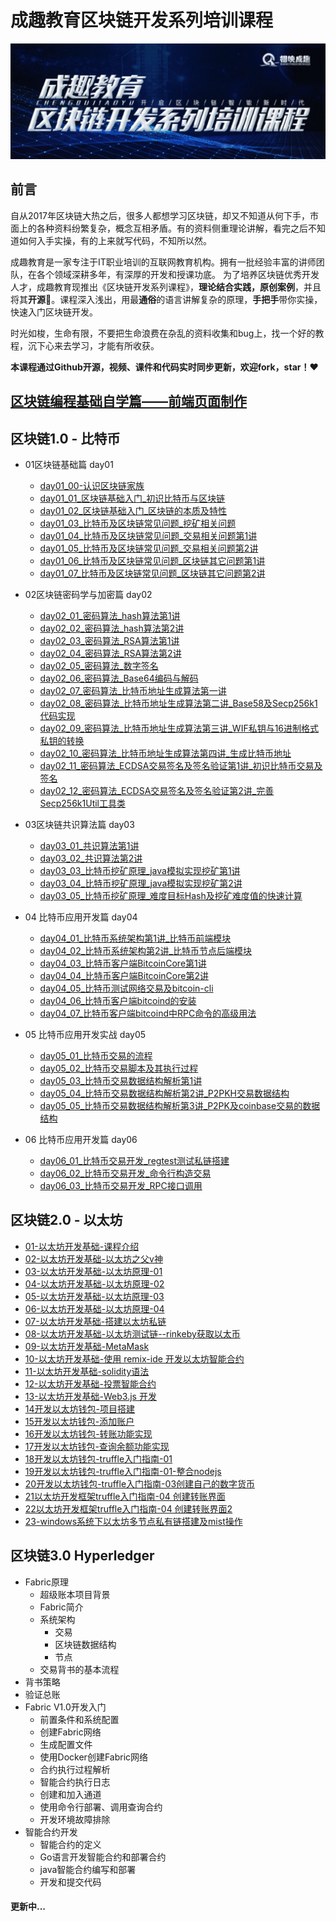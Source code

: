 # 成趣教育区块链开发系列培训课程
![](https://github.com/ChengQuEducation/BlockChain/blob/master/Screenshots/banner.jpeg)

 
## 前言
自从2017年区块链大热之后，很多人都想学习区块链，却又不知道从何下手，市面上的各种资料纷繁复杂，概念互相矛盾。有的资料侧重理论讲解，看完之后不知道如何入手实操，有的上来就写代码，不知所以然。

成趣教育是一家专注于IT职业培训的互联网教育机构。拥有一批经验丰富的讲师团队，在各个领域深耕多年，有深厚的开发和授课功底。
为了培养区块链优秀开发人才，成趣教育现推出《区块链开发系列课程》，**理论结合实践，原创案例**，并且将其**开源**🎉。课程深入浅出，用最**通俗**的语言讲解复杂的原理，**手把手**带你实操，快速入门区块链开发。

时光如梭，生命有限，不要把生命浪费在杂乱的资料收集和bug上，找一个好的教程，沉下心来去学习，才能有所收获。

**本课程通过Github开源，视频、课件和代码实时同步更新，欢迎fork，star！❤️**



## [区块链编程基础自学篇——前端页面制作](https://pan.baidu.com/s/1v305ZabUPlQfEgnVEdxl-A)

## 区块链1.0 - 比特币
* 01区块链基础篇 day01
    * [day01_00-认识区块链家族](https://pan.baidu.com/s/1rUzY2bnPnyp8RZIQPufO7g)
    * [day01_01_区块链基础入门_初识比特币与区块链](https://pan.baidu.com/s/1Y5g7iKFliuRxesrLVB2fKw)
    * [day01_02_区块链基础入门_区块链的本质及特性](https://pan.baidu.com/s/1m0aaJCQQ8dqEdDp_tP8sug)
    * [day01_03_比特币及区块链常见问题_挖矿相关问题](https://pan.baidu.com/s/1FOdqbX0xSwQQE6AJyF_Rww)
    * [day01_04_比特币及区块链常见问题_交易相关问题第1讲](https://pan.baidu.com/s/1QFwOtApl2_wXJ1dw6cQdEQ)
    * [day01_05_比特币及区块链常见问题_交易相关问题第2讲](https://pan.baidu.com/s/1Nzx8-0RAJeyBSvOXhepL_A)
    * [day01_06_比特币及区块链常见问题_区块链其它问题第1讲](https://pan.baidu.com/s/1rWHGmFLRLxsy-qft7RpGng)
    * [day01_07_比特币及区块链常见问题_区块链其它问题第2讲](https://pan.baidu.com/s/1I80BsRhC-2zCfj3qFrxDDQ)
* 02区块链密码学与加密篇 day02
    * [day02_01_密码算法_hash算法第1讲](https://pan.baidu.com/s/1SmXJS4i6UE2NozzB9ZPVkQ)
    * [day02_02_密码算法_hash算法第2讲](https://pan.baidu.com/s/1cmIS4pFTykPwXk6d61XbdA)
    * [day02_03_密码算法_RSA算法第1讲](https://pan.baidu.com/s/1xF1B1DSJLCI_RNEf-9jfzw)
    * [day02_04_密码算法_RSA算法第2讲](https://pan.baidu.com/s/1oUOgA_5YsLX1IoNr0W076g)
    * [day02_05_密码算法_数字签名](https://pan.baidu.com/s/1uc7dMHDl0L5BQTqu2ZriKA)
    * [day02_06_密码算法_Base64编码与解码](https://pan.baidu.com/s/1pAFvayoYN1XUhGX-iGZVSg)
    * [day02_07_密码算法_比特币地址生成算法第一讲](https://pan.baidu.com/s/1YUfRlDLzDkUHwE5hNdjeiw)
    * [day02_08_密码算法_比特币地址生成算法第二讲_Base58及Secp256k1代码实现](https://pan.baidu.com/s/1RSj9U_LEFIzdAXewklxkiA)
    * [day02_09_密码算法_比特币地址生成算法第三讲_WIF私钥与16进制格式私钥的转换](https://pan.baidu.com/s/1OMTeAofR-8NkCs_JN5IlNQ)
    * [day02_10_密码算法_比特币地址生成算法第四讲_生成比特币地址](https://pan.baidu.com/s/12qekJTVCMtyFRUWVe5nLew)
    * [day02_11_密码算法_ECDSA交易签名及签名验证第1讲_初识比特币交易及签名](https://pan.baidu.com/s/1U0Q9qXdR_sqS_81lrXiQrg)
    * [day02_12_密码算法_ECDSA交易签名及签名验证第2讲_完善Secp256k1Util工具类](https://pan.baidu.com/s/1JNih-ZheCKPlEWbcRI008g)
* 03区块链共识算法篇 day03
    * [day03_01_共识算法第1讲](https://pan.baidu.com/s/1uUU_w29CJpR9yFAC66AmDg)
    * [day03_02_共识算法第2讲](https://pan.baidu.com/s/1qi_ouaDviWTsQMrlpgPKzw)
    * [day03_03_比特币挖矿原理_java模拟实现挖矿第1讲](https://pan.baidu.com/s/1CuAGDGDkBLybQAuh3gLwyA)
    * [day03_04_比特币挖矿原理_java模拟实现挖矿第2讲](https://pan.baidu.com/s/1-_4MOozHMhLoitgRA68apQ)
    * [day03_05_比特币挖矿原理_难度目标Hash及挖矿难度值的快速计算](https://pan.baidu.com/s/13QVDLtASkOqmgbJxouCYAQ)
* 04 比特币应用开发篇 day04
    * [day04_01_比特币系统架构第1讲_比特币前端模块](https://pan.baidu.com/s/19e5h08JRVzKPjKrWoUrXOA)
    * [day04_02_比特币系统架构第2讲_比特币节点后端模块](https://pan.baidu.com/s/18qUbD06Tl0u-iEh5d-vtsw)
    * [day04_03_比特币客户端BitcoinCore第1讲](https://pan.baidu.com/s/1fnxRoycy0FjjgDtx2Lw-ag)
    * [day04_04_比特币客户端BitcoinCore第2讲](https://pan.baidu.com/s/1LA5Vtan7E0yBtu5UDgL2-Q)
    * [day04_05_比特币测试网络交易及bitcoin-cli](https://pan.baidu.com/s/1zBI_zxHLyPJo5ot-ypodNw)
    * [day04_06_比特币客户端bitcoind的安装](https://pan.baidu.com/s/1MFB1w64HiI1eRXJ9KeAP9Q)
    * [day04_07_比特币客户端bitcoind中RPC命令的高级用法](https://pan.baidu.com/s/1xAS-1R749ANbGx-gvpRrpw)
* 05 比特币应用开发实战 day05
    * [day05_01_比特币交易的流程](https://pan.baidu.com/s/1cTXmnjrjFPDXT2cp4T76aQ)
    * [day05_02_比特币交易脚本及其执行过程](https://pan.baidu.com/s/1gSeTjs2Lqrvt5GvqQSvDYg)
    * [day05_03_比特币交易数据结构解析第1讲](https://pan.baidu.com/s/1_wqavkbNsW6MZm0eDLSzQw)
    * [day05_04_比特币交易数据结构解析第2讲_P2PKH交易数据结构](https://pan.baidu.com/s/1f4OHOm03nzlUyQxbxTvo5A)
    * [day05_05_比特币交易数据结构解析第3讲_P2PK及coinbase交易的数据结构](https://pan.baidu.com/s/10NswkUGzFrOzih55xjetMQ)

* 06 比特币应用开发篇  day06
    * [day06_01_比特币交易开发_regtest测试私链搭建](https://pan.baidu.com/s/1o0k5T9Nm1M7fehdChSG4aw
)
    * [day06_02_比特币交易开发_命令行构造交易](https://pan.baidu.com/s/1whw_oZFetA_uKMd4YH86lg)
    * [day06_03_比特币交易开发_RPC接口调用](https://pan.baidu.com/s/1SotNwyYSXoUbGdAtLP0CDA)





## 区块链2.0 - 以太坊
* [01-以太坊开发基础-课程介绍](https://pan.baidu.com/s/14chGG10cD5D0JSfGcsNQjg)
* [02-以太坊开发基础-以太坊之父v神](https://pan.baidu.com/s/1JvJtT8o316Rp0NsljHq00w)
* [03-以太坊开发基础-以太坊原理-01](https://pan.baidu.com/s/1SIUAIH1YHUZqM95yNHbfpg)
* [04-以太坊开发基础-以太坊原理-02](https://pan.baidu.com/s/1rqPyzpZp5EApswix0oHQcw)
* [05-以太坊开发基础-以太坊原理-03](https://pan.baidu.com/s/1N9Utx8m7_yW0VSAeaGJ5Dg)
* [06-以太坊开发基础-以太坊原理-04](https://pan.baidu.com/s/1nbgxlsPe3TF0xos1JmXCog)
* [07-以太坊开发基础-搭建以太坊私链](https://pan.baidu.com/s/1EZCjO5WlcCjpokou_vK3VQ)
* [08-以太坊开发基础-以太坊测试链--rinkeby获取以太币](https://pan.baidu.com/s/10OAs6DxyxPepoFBeM_73cA)
* [09-以太坊开发基础-MetaMask](https://pan.baidu.com/s/1WVxUAAIVYVMr0cQj-1JBKQ)
* [10-以太坊开发基础-使用 remix-ide 开发以太坊智能合约](https://pan.baidu.com/s/1whpdsfZDTuUcaTvouefw1A)
* [11-以太坊开发基础-solidity语法](https://pan.baidu.com/s/1OesTQQ8eYHiPH5RA_uAaWg)
* [12-以太坊开发基础-投票智能合约](https://pan.baidu.com/s/1Lf2vzdCGuewa8vB-J2Sreg)
* [13-以太坊开发基础-Web3.js 开发](https://pan.baidu.com/s/1s1Yc8jpQDhC-vRSexnINLQ)
* [14开发以太坊钱包-项目搭建](https://pan.baidu.com/s/1FLrFYiHQdWRog11HskEWtg)
* [15开发以太坊钱包-添加账户](https://pan.baidu.com/s/17z8JigiR_JLb7QPpTkMJ5Q)
* [16开发以太坊钱包-转账功能实现](https://pan.baidu.com/s/1kErXP5TXVuSXLfNSz0cylw)
* [17开发以太坊钱包-查询余额功能实现](https://pan.baidu.com/s/1rw3Le3izR9lK_sgkvF9Erg)
* [18开发以太坊钱包-truffle入门指南-01](https://pan.baidu.com/s/1Az65nTr_aRetI3NO21DVag)
* [19开发以太坊钱包-truffle入门指南-01-整合nodejs](https://pan.baidu.com/s/1fb4JDHTRnEBClrYrQuBXcA)
* [20开发以太坊钱包-truffle入门指南-03创建自己的数字货币](https://pan.baidu.com/s/142sPoDxw0Z29z225Y2WKrw)
* [21以太坊开发框架truffle入门指南-04 创建转账界面](https://pan.baidu.com/s/17D-yosLlh0uLAqOxlx20EA)
* [22以太坊开发框架truffle入门指南-04 创建转账界面2](https://pan.baidu.com/s/1_hsyK5rgtRH6HrcE_G0M4A)
* [23-windows系统下以太坊多节点私有链搭建及mist操作](https://pan.baidu.com/s/11zgFKEUccdIQtF6cw-h4zg)



## 区块链3.0 Hyperledger
*  Fabric原理
    *  超级账本项目背景
    *  Fabric简介
    *  系统架构
        *  交易
        *  区块链数据结构
        *  节点
    *  交易背书的基本流程
*  背书策略
*  验证总账
*  Fabric V1.0开发入门
    *  前置条件和系统配置
    *  创建Fabric网络
    *  生成配置文件
    *  使用Docker创建Fabric网络
    *  合约执行过程解析
    *  智能合约执行日志
    *  创建和加入通道
    *  使用命令行部署、调用查询合约
    *  开发环境故障排除
*  智能合约开发
    *  智能合约的定义
    *  Go语言开发智能合约和部署合约
    *  java智能合约编写和部署
    *  开发和提交代码

#### 更新中...
